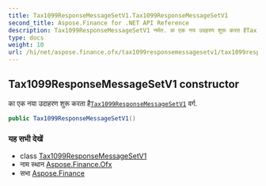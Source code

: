 ```yaml
---
title: Tax1099ResponseMessageSetV1.Tax1099ResponseMessageSetV1
second_title: Aspose.Finance for .NET API Reference
description: Tax1099ResponseMessageSetV1 नर्मत. क एक नय उदहरण शुरू करत हैTax1099ResponseMessageSetV1 वर्ग.
type: docs
weight: 10
url: /hi/net/aspose.finance.ofx/tax1099responsemessagesetv1/tax1099responsemessagesetv1/
---
```

## Tax1099ResponseMessageSetV1 constructor

का एक नया उदाहरण शुरू करता है[`Tax1099ResponseMessageSetV1`](../) वर्ग.

```csharp
public Tax1099ResponseMessageSetV1()
```

### यह सभी देखें

* class [Tax1099ResponseMessageSetV1](../)
* नाम स्थान [Aspose.Finance.Ofx](../../tax1099responsemessagesetv1/)
* सभा [Aspose.Finance](../../../)


